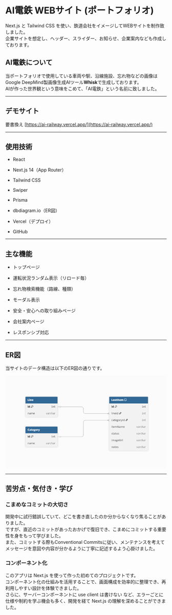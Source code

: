 # AI電鉄 WEBサイト (ポートフォリオ)

Next.js と Tailwind CSS を使い、鉄道会社をイメージしてWEBサイトを制作致しました。<br>
企業サイトを想定し、ヘッダー、スライダー、お知らせ、企業案内なども作成しております。<br>

## AI電鉄について

当ポートフォリオで使用している車両や駅、沿線施設、忘れ物などの画像はGoogle DeepMind製画像生成AIツール**Whisk**で生成しております。<br>
AIが作った世界観という意味をこめて、「AI電鉄」という名前に致しました。

---

## デモサイト

要書換え
[https://ai-railway.vercel.app/](https://ai-railway.vercel.app/)

---

## 使用技術

- React

- Next.js 14（App Router）

- Tailwind CSS

- Swiper

- Prisma

- dbdiagram.io（ER図）

- Vercel（デプロイ）

- GitHub

---

## 主な機能

- トップページ

- 運転状況ランダム表示（リロード毎）

- 忘れ物検索機能（路線、種類）

- モーダル表示

- 安全・安心への取り組みページ

- 会社案内ページ

- レスポンシブ対応

---

## ER図

当サイトのデータ構造は以下のER図の通りです。

![ER図](./docs/er-diagram.png)

---

## 苦労点・気付き・学び

### こまめなコミットの大切さ

開発中に試行錯誤していて、どこを書き直したのか分からなくなり焦ることがありました。<br/>
ですが、直近のコミットがあったおかげで復旧でき、こまめにコミットする重要性を身をもって学びました。<br/>また、コミットする際もConventional Commitsに従い、メンテナンスを考えてメッセージを意図や内容が分かるように丁寧に記述するよう心掛けました。

### コンポーネント化

このアプリは Next.js を使って作った初めてのプロジェクトです。<br/>
コンポーネント化の仕組みを活用することで、画面構成を効率的に整理でき、再利用しやすい設計を体験できました。<br/>
さらに、サーバーコンポーネントに use client は書けない など、エラーごとに仕様や制約を学ぶ機会も多く、開発を経て Next.js の理解を深めることができました。
